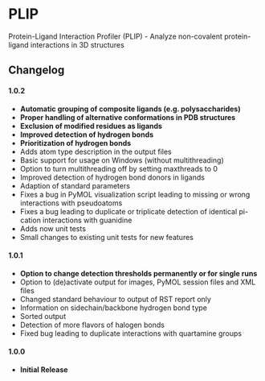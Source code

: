 PLIP
====

Protein-Ligand Interaction Profiler (PLIP) - Analyze non-covalent protein-ligand interactions in 3D structures

Changelog
---------
#### 1.0.2
* __Automatic grouping of composite ligands (e.g. polysaccharides)__
* __Proper handling of alternative conformations in PDB structures__
* __Exclusion of modified residues as ligands__
* __Improved detection of hydrogen bonds__
* __Prioritization of hydrogen bonds__
* Adds atom type description in the output files
* Basic support for usage on Windows (without multithreading)
* Option to turn multithreading off by setting maxthreads to 0
* Improved detection of hydrogen bond donors in ligands
* Adaption of standard parameters
* Fixes a bug in PyMOL visualization script leading to missing or wrong interactions with pseudoatoms
* Fixes a bug leading to duplicate or triplicate detection of identical pi-cation interactions with guanidine
* Adds now unit tests
* Small changes to existing unit tests for new features

#### 1.0.1
* __Option to change detection thresholds permanently or for single runs__
* Option to (de)activate output for images, PyMOL session files and XML files
* Changed standard behaviour to output of RST report only
* Information on sidechain/backbone hydrogen bond type
* Sorted output
* Detection of more flavors of halogen bonds
* Fixed bug leading to duplicate interactions with quartamine groups

#### 1.0.0
* __Initial Release__
